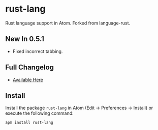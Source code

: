 # rust-lang
Rust language support in Atom. Forked from language-rust.

## New In 0.5.1
  *  Fixed incorrect tabbing.

## Full Changelog
  * [Available Here](CHANGELOG.md)

## Install
Install the package `rust-lang` in Atom (Edit -> Preferences -> Install) or execute the following command:

```apm install rust-lang```